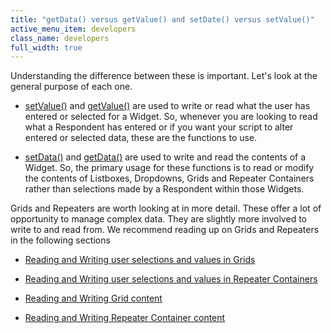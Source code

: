 ```yaml
---
title: "getData() versus getValue() and setDate() versus setValue()"
active_menu_item: developers
class_name: developers
full_width: true
---
```



Understanding the difference between these is important. Let's look at the general purpose of each one.

 - [setValue()](../../../client-api/widget-data-state-manipulation/refsetvalue.htm) and [getValue()](../../../client-api/widget-data-state-manipulation/refgetvalue.htm) are used to write or read what the user has entered or selected for a Widget. So, whenever you are looking to read what a Respondent has entered or if you want your script to alter entered or selected data, these are the functions to use.

 - [setData()](../../../client-api/widget-data-state-manipulation/setdata.htm) and [getData()](../../../client-api/widget-data-state-manipulation/getdata.htm) are used to write and read the contents of a Widget. So, the primary usage for these functions is to read or modify the contents of Listboxes, Dropdowns, Grids and Repeater Containers rather than selections made by a Respondent within those Widgets.

Grids and Repeaters are worth looking at in more detail. These offer a lot of opportunity to manage complex data. They are slightly more involved to write to and read from. We recommend reading up on Grids and Repeaters in the following sections

 - [Reading and Writing user selections and values in Grids](widget-values-reading-writing-user-entered-data/grids--repeater-containers.htm)

 - [Reading and Writing user selections and values in Repeater Containers](widget-values-reading-writing-user-entered-data/repeater-containers.htm)

 - [Reading and Writing Grid content](widget-content-reading-and-writing/widgetcontentgrids--repeater-containers.htm)

 - [Reading and Writing Repeater Container content](widget-content-reading-and-writing/widgetcontentrepeater-containers.htm)

